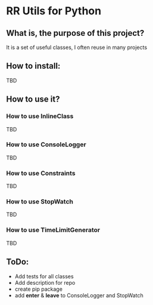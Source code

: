 # RR Utils for Python

## What is, the purpose of this project?
It is a set of useful classes, I often reuse in many projects

## How to install:
TBD


## How to use it?
### How to use InlineClass
TBD

### How to use ConsoleLogger
TBD


### How to use Constraints
TBD

### How to use StopWatch
TBD

### How to use TimeLimitGenerator
TBD


## ToDo:
* Add tests for all classes
* Add description for repo
* create pip package
* add __enter__ & __leave__ to ConsoleLogger and StopWatch


